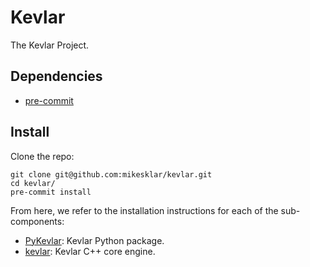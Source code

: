# Kevlar

The Kevlar Project.

## Dependencies

- [pre-commit](https://pre-commit.com/)

## Install

Clone the repo:
```
git clone git@github.com:mikesklar/kevlar.git
cd kevlar/
pre-commit install
```

From here, we refer to the installation instructions
for each of the sub-components:

- [PyKevlar](./python/README.md): Kevlar Python package.
- [kevlar](./kevlar/README.md): Kevlar C++ core engine.

